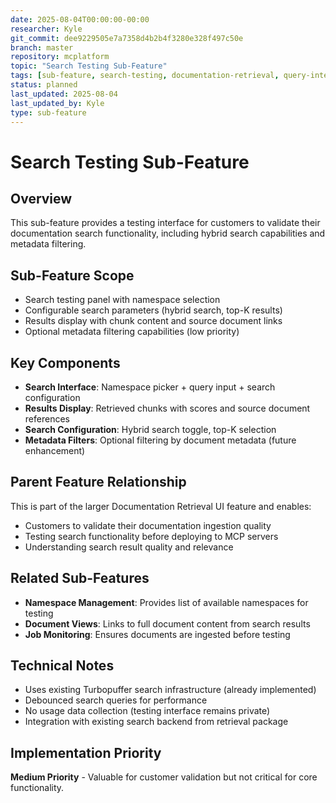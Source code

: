 ```yaml
---
date: 2025-08-04T00:00:00-00:00
researcher: Kyle
git_commit: dee9229505e7a7358d4b2b4f3280e328f497c50e
branch: master
repository: mcplatform
topic: "Search Testing Sub-Feature"
tags: [sub-feature, search-testing, documentation-retrieval, query-interface]
status: planned
last_updated: 2025-08-04
last_updated_by: Kyle
type: sub-feature
---
```


# Search Testing Sub-Feature

## Overview
This sub-feature provides a testing interface for customers to validate their documentation search functionality, including hybrid search capabilities and metadata filtering.

## Sub-Feature Scope
- Search testing panel with namespace selection
- Configurable search parameters (hybrid search, top-K results)
- Results display with chunk content and source document links
- Optional metadata filtering capabilities (low priority)

## Key Components
- **Search Interface**: Namespace picker + query input + search configuration
- **Results Display**: Retrieved chunks with scores and source document references
- **Search Configuration**: Hybrid search toggle, top-K selection
- **Metadata Filters**: Optional filtering by document metadata (future enhancement)

## Parent Feature Relationship
This is part of the larger Documentation Retrieval UI feature and enables:
- Customers to validate their documentation ingestion quality
- Testing search functionality before deploying to MCP servers
- Understanding search result quality and relevance

## Related Sub-Features
- **Namespace Management**: Provides list of available namespaces for testing
- **Document Views**: Links to full document content from search results
- **Job Monitoring**: Ensures documents are ingested before testing

## Technical Notes
- Uses existing Turbopuffer search infrastructure (already implemented)
- Debounced search queries for performance
- No usage data collection (testing interface remains private)
- Integration with existing search backend from retrieval package

## Implementation Priority
**Medium Priority** - Valuable for customer validation but not critical for core functionality.